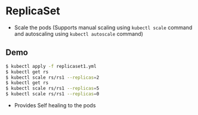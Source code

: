 # ReplicaSet

- Scale the pods (Supports manual scaling using `kubectl scale` command and autoscaling using `kubectl autoscale` command)

## Demo

```sh
$ kubectl apply -f replicaset1.yml
$ kubectl get rs 
$ kubectl scale rs/rs1 --replicas=2
$ kubectl get rs
$ kubectl scale rs/rs1 --replicas=5
$ kubectl scale rs/rs1 --replicas=0
```

- Provides Self healing to the pods